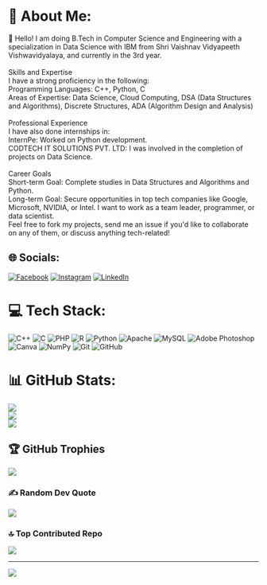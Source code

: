 # 💫 About Me:
👋 Hello! I am doing B.Tech in Computer Science and Engineering with a specialization in Data Science with IBM from Shri Vaishnav Vidyapeeth Vishwavidyalaya, and currently in the 3rd year.<br><br>Skills and Expertise<br>I have a strong proficiency in the following:<br>Programming Languages: C++, Python, C<br>Areas of Expertise: Data Science, Cloud Computing, DSA (Data Structures and Algorithms), Discrete Structures, ADA (Algorithm Design and Analysis)<br><br>Professional Experience<br>I have also done internships in:<br>InternPe: Worked on Python development.<br>CODTECH IT SOLUTIONS PVT. LTD: I was involved in the completion of projects on Data Science.<br><br>Career Goals<br>Short-term Goal: Complete studies in Data Structures and Algorithms and Python.<br>Long-term Goal: Secure opportunities in top tech companies like Google, Microsoft, NVIDIA, or Intel. I want to work as a team leader, programmer, or data scientist.<br>Feel free to fork my projects, send me an issue if you'd like to collaborate on any of them, or discuss anything tech-related!


## 🌐 Socials:
[![Facebook](https://img.shields.io/badge/Facebook-%231877F2.svg?logo=Facebook&logoColor=white)](https://facebook.com/Prakash88277) [![Instagram](https://img.shields.io/badge/Instagram-%23E4405F.svg?logo=Instagram&logoColor=white)](https://instagram.com/Prakash123555) [![LinkedIn](https://img.shields.io/badge/LinkedIn-%230077B5.svg?logo=linkedin&logoColor=white)](https://linkedin.com/in/Prakash88277) 

# 💻 Tech Stack:
![C++](https://img.shields.io/badge/c++-%2300599C.svg?style=flat&logo=c%2B%2B&logoColor=white) ![C](https://img.shields.io/badge/c-%2300599C.svg?style=flat&logo=c&logoColor=white) ![PHP](https://img.shields.io/badge/php-%23777BB4.svg?style=flat&logo=php&logoColor=white) ![R](https://img.shields.io/badge/r-%23276DC3.svg?style=flat&logo=r&logoColor=white) ![Python](https://img.shields.io/badge/python-3670A0?style=flat&logo=python&logoColor=ffdd54) ![Apache](https://img.shields.io/badge/apache-%23D42029.svg?style=flat&logo=apache&logoColor=white) ![MySQL](https://img.shields.io/badge/mysql-4479A1.svg?style=flat&logo=mysql&logoColor=white) ![Adobe Photoshop](https://img.shields.io/badge/adobe%20photoshop-%2331A8FF.svg?style=flat&logo=adobe%20photoshop&logoColor=white) ![Canva](https://img.shields.io/badge/Canva-%2300C4CC.svg?style=flat&logo=Canva&logoColor=white) ![NumPy](https://img.shields.io/badge/numpy-%23013243.svg?style=flat&logo=numpy&logoColor=white) ![Git](https://img.shields.io/badge/git-%23F05033.svg?style=flat&logo=git&logoColor=white) ![GitHub](https://img.shields.io/badge/github-%23121011.svg?style=flat&logo=github&logoColor=white)
# 📊 GitHub Stats:
![](https://github-readme-stats.vercel.app/api?username=Prakash88277&theme=bear&hide_border=false&include_all_commits=true&count_private=true)<br/>
![](https://github-readme-streak-stats.herokuapp.com/?user=Prakash88277&theme=bear&hide_border=false)<br/>
![](https://github-readme-stats.vercel.app/api/top-langs/?username=Prakash88277&theme=bear&hide_border=false&include_all_commits=true&count_private=true&layout=compact)

## 🏆 GitHub Trophies
![](https://github-profile-trophy.vercel.app/?username=Prakash88277&theme=onedark&no-frame=false&no-bg=true&margin-w=4)

### ✍️ Random Dev Quote
![](https://quotes-github-readme.vercel.app/api?type=horizontal&theme=dark)

### 🔝 Top Contributed Repo
![](https://github-contributor-stats.vercel.app/api?username=Prakash88277&limit=5&theme=bear&combine_all_yearly_contributions=true)

---
[![](https://visitcount.itsvg.in/api?id=Prakash88277&icon=2&color=5)](https://visitcount.itsvg.in)

<!-- Proudly created with GPRM ( https://gprm.itsvg.in ) -->